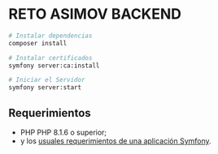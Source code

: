 # RETO ASIMOV BACKEND

``` bash
# Instalar dependencias
composer install

# Instalar certificados
symfony server:ca:install

# Iniciar el Servidor
symfony server:start
```

## Requerimientos

* PHP PHP 8.1.6 o superior;
* y los [usuales requerimientos de una aplicación Symfony](https://symfony.com/doc/current/reference/requirements.html).
